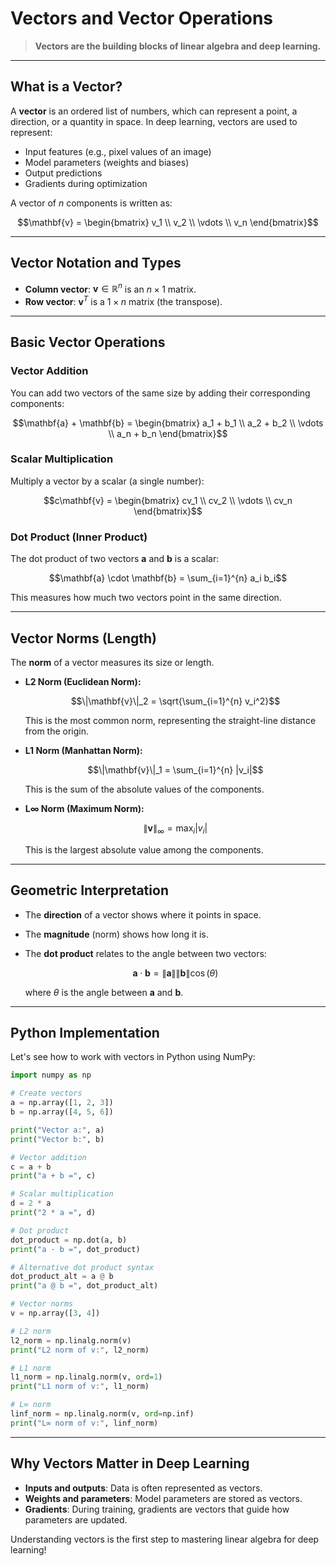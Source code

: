 # Vectors and Vector Operations

> **Vectors are the building blocks of linear algebra and deep learning.**

---

## What is a Vector?

A **vector** is an ordered list of numbers, which can represent a point, a direction, or a quantity in space. In deep learning, vectors are used to represent:
- Input features (e.g., pixel values of an image)
- Model parameters (weights and biases)
- Output predictions
- Gradients during optimization

A vector of $`n`$ components is written as:

```math
\mathbf{v} = \begin{bmatrix} v_1 \\ v_2 \\ \vdots \\ v_n \end{bmatrix}
```

---

## Vector Notation and Types

- **Column vector**: $`\mathbf{v} \in \mathbb{R}^n`$ is an $`n \times 1`$ matrix.
- **Row vector**: $`\mathbf{v}^T`$ is a $`1 \times n`$ matrix (the transpose).

---

## Basic Vector Operations

### Vector Addition

You can add two vectors of the same size by adding their corresponding components:

```math
\mathbf{a} + \mathbf{b} = \begin{bmatrix} a_1 + b_1 \\ a_2 + b_2 \\ \vdots \\ a_n + b_n \end{bmatrix}
```

### Scalar Multiplication

Multiply a vector by a scalar (a single number):

```math
c\mathbf{v} = \begin{bmatrix} cv_1 \\ cv_2 \\ \vdots \\ cv_n \end{bmatrix}
```

### Dot Product (Inner Product)

The dot product of two vectors $`\mathbf{a}`$ and $`\mathbf{b}`$ is a scalar:

```math
\mathbf{a} \cdot \mathbf{b} = \sum_{i=1}^{n} a_i b_i
```

This measures how much two vectors point in the same direction.

---

## Vector Norms (Length)

The **norm** of a vector measures its size or length.

- **L2 Norm (Euclidean Norm):**

  ```math
  \|\mathbf{v}\|_2 = \sqrt{\sum_{i=1}^{n} v_i^2}
  ```
  This is the most common norm, representing the straight-line distance from the origin.

- **L1 Norm (Manhattan Norm):**

  ```math
  \|\mathbf{v}\|_1 = \sum_{i=1}^{n} |v_i|
  ```
  This is the sum of the absolute values of the components.

- **L∞ Norm (Maximum Norm):**

  ```math
  \|\mathbf{v}\|_\infty = \max_{i} |v_i|
  ```
  This is the largest absolute value among the components.

---

## Geometric Interpretation

- The **direction** of a vector shows where it points in space.
- The **magnitude** (norm) shows how long it is.
- The **dot product** relates to the angle between two vectors:

  ```math
  \mathbf{a} \cdot \mathbf{b} = \|\mathbf{a}\| \|\mathbf{b}\| \cos(\theta)
  ```
  where $`\theta`$ is the angle between $`\mathbf{a}`$ and $`\mathbf{b}`$.

---

## Python Implementation

Let's see how to work with vectors in Python using NumPy:

```python
import numpy as np

# Create vectors
a = np.array([1, 2, 3])
b = np.array([4, 5, 6])

print("Vector a:", a)
print("Vector b:", b)

# Vector addition
c = a + b
print("a + b =", c)

# Scalar multiplication
d = 2 * a
print("2 * a =", d)

# Dot product
dot_product = np.dot(a, b)
print("a · b =", dot_product)

# Alternative dot product syntax
dot_product_alt = a @ b
print("a @ b =", dot_product_alt)

# Vector norms
v = np.array([3, 4])

# L2 norm
l2_norm = np.linalg.norm(v)
print("L2 norm of v:", l2_norm)

# L1 norm
l1_norm = np.linalg.norm(v, ord=1)
print("L1 norm of v:", l1_norm)

# L∞ norm
linf_norm = np.linalg.norm(v, ord=np.inf)
print("L∞ norm of v:", linf_norm)
```

---

## Why Vectors Matter in Deep Learning

- **Inputs and outputs**: Data is often represented as vectors.
- **Weights and parameters**: Model parameters are stored as vectors.
- **Gradients**: During training, gradients are vectors that guide how parameters are updated.

Understanding vectors is the first step to mastering linear algebra for deep learning! 